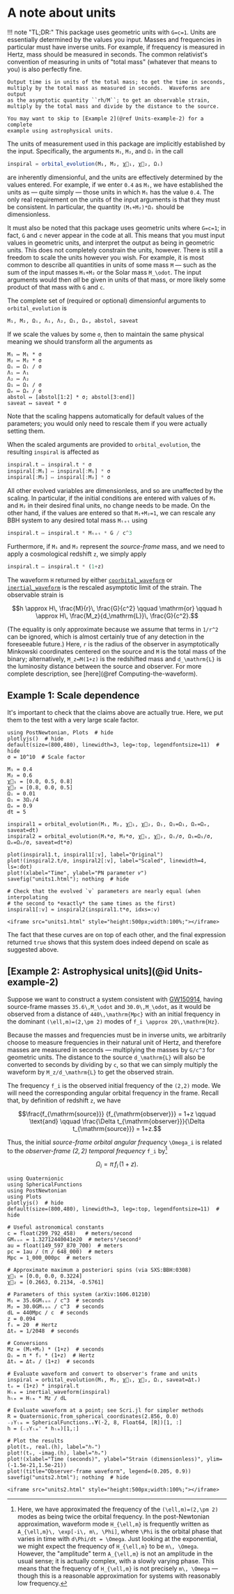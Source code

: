 # A note about units

!!! note "TL;DR:"
    This package uses geometric units with ``G=c=1``.  Units are essentially
    determined by the values you input.  Masses and frequencies in particular
    must have inverse units.  For example, if frequency is measured in Hertz,
    mass should be measured in seconds.  The common relativist's convention of
    measuring in units of "total mass" (whatever that means to you) is also
    perfectly fine.

    Output time is in units of the total mass; to get the time in seconds,
    multiply by the total mass as measured in seconds.  Waveforms are output
    as the asymptotic quantity ``rh/M``; to get an observable strain,
    multiply by the total mass and divide by the distance to the source.

    You may want to skip to [Example 2](@ref Units-example-2) for a complete
    example using astrophysical units.
    

The units of measurement used in this package are implicitly established by the
input.  Specifically, the arguments `M₁`, `M₂`, and `Ωᵢ` in the call
```julia
inspiral = orbital_evolution(M₁, M₂, χ⃗₁, χ⃗₂, Ωᵢ)
```
are inherently dimensionful, and the units are effectively determined by the
values entered.  For example, if we enter `0.4` as `M₁`, we have established the
units as — quite simply — those units in which `M₁` has the value `0.4`.  The
only real requirement on the units of the input arguments is that they must be
consistent.  In particular, the quantity `(M₁+M₂)*Ωᵢ` should be dimensionless.

It must also be noted that this package uses geometric units where ``G=c=1``; in
fact, ``G`` and ``c`` never appear in the code at all.  This means that you must
input values in geometric units, and interpret the output as being in geometric
units.  This does not completely constrain the units, however.  There is still a
freedom to scale the units however you wish.  For example, it is most common to
describe all quantities in units of some mass ``M`` — such as the sum of the
input masses `M₁+M₂` or the Solar mass ``M_\odot``.  The input arguments would
then *all* be given in units of that mass, or more likely some product of that
mass with ``G`` and ``c``.

The complete set of (required or optional) dimensionful arguments to
`orbital_evolution` is
```julia
M₁, M₂, Ωᵢ, Λ₁, Λ₂, Ω₁, Ωₑ, abstol, saveat
```
If we scale the values by some `σ`, then to maintain the same physical meaning
we should transform all the arguments as
```
M₁ ↦ M₁ * σ
M₂ ↦ M₂ * σ
Ωᵢ ↦ Ωᵢ / σ
Λ₁ ↦ Λ₁
Λ₂ ↦ Λ₂
Ω₁ ↦ Ω₁ / σ
Ωₑ ↦ Ωₑ / σ
abstol ↦ [abstol[1:2] * σ; abstol[3:end]]
saveat ↦ saveat * σ
```
Note that the scaling happens automatically for default values of the
parameters; you would only need to rescale them if you were actually setting
them.

When the scaled arguments are provided to `orbital_evolution`, the resulting
`inspiral` is affected as
```julia
inspiral.t ↦ inspiral.t * σ
inspiral[:M₁] ↦ inspiral[:M₁] * σ
inspiral[:M₂] ↦ inspiral[:M₂] * σ
```
All other evolved variables are dimensionless, and so are unaffected by the
scaling.  In particular, if the initial conditions are entered with values of
`M₁` and `M₂` in their desired final units, no change needs to be made.  On the
other hand, if the values are entered so that `M₁+M₂=1`, we can rescale any BBH
system to any desired total mass `Mₜₒₜ` using
```julia
inspiral.t ↦ inspiral.t * Mₜₒₜ * G / c^3
```
Furthermore, if `M₁` and `M₂` represent the *source-frame* mass, and we need to
apply a cosmological redshift `z`, we simply apply
```julia
inspiral.t ↦ inspiral.t * (1+z)
```

The waveform ``H`` returned by either [`coorbital_waveform`](@ref) or
[`inertial_waveform`](@ref) is the rescaled asymptotic limit of the strain.  The
observable strain is
```math
h \approx H\, \frac{M}{r}\, \frac{G}{c^2}
\qquad \mathrm{or} \qquad
h \approx H\, \frac{M_z}{d_\mathrm{L}}\, \frac{G}{c^2}.
```
(The equality is only approximate because we assume that terms in ``1/r^2`` can
be ignored, which is almost certainly true of any detection in the foreseeable
future.)  Here, ``r`` is the radius of the observer in asymptotically Minkowski
coordinates centered on the source and ``M`` is the total mass of the binary;
alternatively, ``M_z=M(1+z)`` is the redshifted mass and ``d_\mathrm{L}`` is the
luminosity distance between the source and observer.  For more complete
description, see [here](@ref Computing-the-waveform).


## Example 1: Scale dependence

It's important to check that the claims above are actually true.  Here, we put
them to the test with a very large scale factor.

```@example units1
using PostNewtonian, Plots  # hide
plotlyjs()  # hide
default(size=(800,480), linewidth=3, leg=:top, legendfontsize=11)  # hide
σ = 10^10  # Scale factor

M₁ = 0.4
M₂ = 0.6
χ⃗₁ = [0.0, 0.5, 0.8]
χ⃗₂ = [0.8, 0.0, 0.5]
Ωᵢ = 0.01
Ω₁ = 3Ωᵢ/4
Ωₑ = 0.9
dt = 5

inspiral1 = orbital_evolution(M₁, M₂, χ⃗₁, χ⃗₂, Ωᵢ, Ω₁=Ω₁, Ωₑ=Ωₑ, saveat=dt)
inspiral2 = orbital_evolution(M₁*σ, M₂*σ, χ⃗₁, χ⃗₂, Ωᵢ/σ, Ω₁=Ω₁/σ, Ωₑ=Ωₑ/σ, saveat=dt*σ)

plot(inspiral1.t, inspiral1[:v], label="Original")
plot!(inspiral2.t/σ, inspiral2[:v], label="Scaled", linewidth=4, ls=:dot)
plot!(xlabel="Time", ylabel="PN parameter 𝑣")
savefig("units1.html"); nothing  # hide

# Check that the evolved `v` parameters are nearly equal (when interpolating
# the second to *exactly* the same times as the first)
inspiral1[:v] ≈ inspiral2(inspiral1.t*σ, idxs=:v)
```
```@raw html
<iframe src="units1.html" style="height:500px;width:100%;"></iframe>
```

The fact that these curves are on top of each other, and the final expression
returned `true` shows that this system does indeed depend on scale as suggested
above.

## [Example 2: Astrophysical units](@id Units-example-2)

Suppose we want to construct a system consistent with
[GW150914](https://arxiv.org/abs/1606.01210), having source-frame masses
``35.6\,M_\odot`` and ``30.0\,M_\odot``, as it would be observed from a distance
of ``440\,\mathrm{Mpc}`` with an initial frequency in the dominant
``(\ell,m)=(2,\pm 2)`` modes of ``f_i \approx 20\,\mathrm{Hz}``.

Because the masses and frequencies must be in inverse units, we arbitrarily
choose to measure frequencies in their natural unit of Hertz, and therefore
masses are measured in seconds — multiplying the masses by ``G/c^3`` for
geometric units.  The distance to the source ``d_\mathrm{L}`` will also be
converted to seconds by dividing by ``c``, so that we can simply multiply the
waveform by ``M_z/d_\mathrm{L}`` to get the observed strain.

The frequency ``f_i`` is the observed initial frequency of the ``(2,2)`` mode.
We will need the corresponding angular orbital frequency in the frame.  Recall
that, by definition of redshift ``z``, we have
```math
\frac{f_{\mathrm{source}}} {f_{\mathrm{observer}}} = 1+z
\qquad
\text{and}
\qquad
\frac{\Delta t_{\mathrm{observer}}}{\Delta t_{\mathrm{source}}} = 1+z.
```
Thus, the initial *source-frame orbital angular frequency* ``\Omega_i`` is
related to the *observer-frame $(2,2)$ temporal frequency* ``f_i`` by[^1]
```math
%\Omega_i = 2\pi f_{\mathrm{source}}^{(2,2)} / 2 \qquad f_i = f_{\mathrm{observer}}^{(2,2)}
%\qquad
%\frac{f_{\mathrm{source}}^{(2,2)}} {f_{\mathrm{observer}}^{(2,2)}} = 
%\frac{\Omega_i/\pi} {f_i} = 1+z
%\qquad
\Omega_i = \pi\, f_i\, (1+z).
```

[^1]: Here, we have approximated the frequency of the ``(\ell,m)=(2,\pm 2)``
    modes as being twice the orbital frequency.  In the post-Newtonian
    approximation, waveform mode ``H_{\ell,m}`` is frequently written as
    ``A_{\ell,m}\, \exp[-i\, m\, \Phi]``, where ``\Phi`` is the orbital phase
    that varies in time with ``d\Phi/dt = \Omega``.  Just looking at the
    exponential, we might expect the frequency of ``H_{\ell,m}`` to be ``m\,
    \Omega``.  However, the "amplitude" term ``A_{\ell,m}`` is not an amplitude
    in the usual sense; it is actually complex, with a slowly varying phase.
    This means that the frequency of ``H_{\ell,m}`` is not precisely ``m\,
    \Omega`` — though this is a reasonable approximation for systems with
    reasonably low frequency.


```@example units2
using Quaternionic
using SphericalFunctions
using PostNewtonian
using Plots
plotlyjs()  # hide
default(size=(800,480), linewidth=3, leg=:top, legendfontsize=11)  # hide

# Useful astronomical constants
c = float(299_792_458)   # meters/second
GMₛᵤₙ = 1.32712440041e20  # meters³/second²
au = float(149_597_870_700)  # meters
pc = 1au / (π / 648_000)  # meters
Mpc = 1_000_000pc  # meters

# Approximate maximum a posteriori spins (via SXS:BBH:0308)
χ⃗₁ = [0.0, 0.0, 0.3224]
χ⃗₂ = [0.2663, 0.2134, -0.5761]

# Parameters of this system (arXiv:1606.01210)
M₁ = 35.6GMₛᵤₙ / c^3  # seconds
M₂ = 30.0GMₛᵤₙ / c^3  # seconds
dL = 440Mpc / c  # seconds
z = 0.094
fᵢ = 20  # Hertz
Δtₒ = 1/2048  # seconds

# Conversions
Mz = (M₁+M₂) * (1+z)  # seconds
Ωᵢ = π * fᵢ * (1+z)  # Hertz
Δtₛ = Δtₒ / (1+z)  # seconds

# Evaluate waveform and convert to observer's frame and units
inspiral = orbital_evolution(M₁, M₂, χ⃗₁, χ⃗₂, Ωᵢ, saveat=Δtₛ)
tₒ = (1+z) * inspiral.t
Hₗₘ = inertial_waveform(inspiral)
hₗₘ = Hₗₘ * Mz / dL

# Evaluate waveform at a point; see Scri.jl for simpler methods
R = Quaternionic.from_spherical_coordinates(2.856, 0.0)
₋₂Yₗₘ = SphericalFunctions.ₛ𝐘(-2, 8, Float64, [R])[1, :]
h = (₋₂Yₗₘ' * hₗₘ)[1,:]

# Plot the results
plot(tₒ, real.(h), label="ℎ₊")
plot!(tₒ, -imag.(h), label="ℎₓ")
plot!(xlabel="Time (seconds)", ylabel="Strain (dimensionless)", ylim=(-1.5e-21,1.5e-21))
plot!(title="Observer-frame waveform", legend=(0.205, 0.9))
savefig("units2.html"); nothing  # hide
```
```@raw html
<iframe src="units2.html" style="height:500px;width:100%;"></iframe>
```
